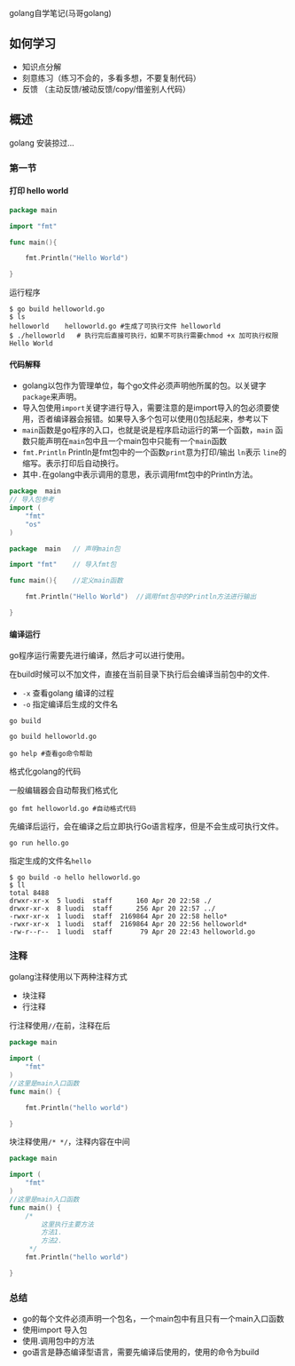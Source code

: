 golang自学笔记(马哥golang)

## 如何学习
- 知识点分解
- 刻意练习（练习不会的，多看多想，不要复制代码）
- 反馈 （主动反馈/被动反馈/copy/借鉴别人代码）

## 概述
golang 安装掠过...

### 第一节

#### 打印 hello world

```go
package main

import "fmt"

func main(){

	fmt.Println("Hello World")

}
```

运行程序

```shell script
$ go build helloworld.go 
$ ls
helloworld    helloworld.go #生成了可执行文件 helloworld
$ ./helloworld   # 执行完后直接可执行，如果不可执行需要chmod +x 加可执行权限
Hello World
```


#### 代码解释

- golang以包作为管理单位，每个go文件必须声明他所属的包。以关键字``package``来声明。
- 导入包使用``import``关键字进行导入，需要注意的是import导入的包必须要使用，否者编译器会报错。如果导入多个包可以使用()包括起来，参考以下
- ``main``函数是go程序的入口，也就是说是程序启动运行的第一个函数，``main`` 函数只能声明在``main``包中且一个main包中只能有一个``main``函数
- ``fmt.Println`` Println是fmt包中的一个函数``print``意为打印/输出 ``ln``表示 ``line``的缩写。表示打印后自动换行。
- 其中``.``在golang中表示调用的意思，表示调用fmt包中的Println方法。

```go
package  main
// 导入包参考
import (
	"fmt"
	"os"
)
```

```go
package  main   // 声明main包

import "fmt"    // 导入fmt包

func main(){    //定义main函数

	fmt.Println("Hello World")  //调用fmt包中的Println方法进行输出

}
```

#### 编译运行
go程序运行需要先进行编译，然后才可以进行使用。

在build时候可以不加文件，直接在当前目录下执行后会编译当前包中的文件. 
- ``-x`` 查看golang 编译的过程
- ``-o`` 指定编译后生成的文件名

```shell script
go build
```

```shell script
go build helloworld.go
```

```shell script
go help #查看go命令帮助
```

格式化golang的代码

一般编辑器会自动帮我们格式化

```shell script
go fmt helloworld.go #自动格式代码
```




先编译后运行，会在编译之后立即执行Go语言程序，但是不会生成可执行文件。
```shell script
go run hello.go
```

指定生成的文件名``hello``

```shell script
$ go build -o hello helloworld.go 
$ ll
total 8488
drwxr-xr-x  5 luodi  staff      160 Apr 20 22:58 ./
drwxr-xr-x  8 luodi  staff      256 Apr 20 22:57 ../
-rwxr-xr-x  1 luodi  staff  2169864 Apr 20 22:58 hello*
-rwxr-xr-x  1 luodi  staff  2169864 Apr 20 22:56 helloworld*
-rw-r--r--  1 luodi  staff       79 Apr 20 22:43 helloworld.go
```


### 注释

golang注释使用以下两种注释方式
- 块注释
- 行注释

行注释使用``//``在前，注释在后
```go
package main

import (
	"fmt"
)
//这里是main入口函数
func main() {

	fmt.Println("hello world")

}

``` 

块注释使用``/* */``，注释内容在中间

```go
package main

import (
	"fmt"
)
//这里是main入口函数
func main() {
	/*
		这里执行主要方法
		方法1.
		方法2.
	 */
	fmt.Println("hello world")

}
```


### 总结

- go的每个文件必须声明一个包名，一个main包中有且只有一个main入口函数
- 使用import 导入包
- 使用.调用包中的方法
- go语言是静态编译型语言，需要先编译后使用的，使用的命令为build




